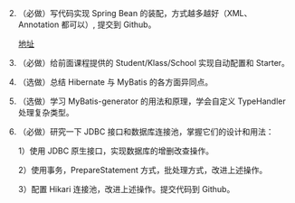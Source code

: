 2. （必做）写代码实现 Spring Bean 的装配，方式越多越好（XML、Annotation 都可以）, 提交到 Github。

   [地址](https://github.com/taoscode/JAVA-01/tree/main/Week_05/SpringDemo/src/main/java/io/github/vencent/homework)

3. （必做）给前面课程提供的 Student/Klass/School 实现自动配置和 Starter。

4. （选做）总结 Hibernate 与 MyBatis 的各方面异同点。 

5. （选做）学习 MyBatis-generator 的用法和原理，学会自定义 TypeHandler 处理复杂类型。 

6. （必做）研究一下 JDBC 接口和数据库连接池，掌握它们的设计和用法：

    1）使用 JDBC 原生接口，实现数据库的增删改查操作。

    2）使用事务，PrepareStatement 方式，批处理方式，改进上述操作。

    3）配置 Hikari 连接池，改进上述操作。提交代码到 Github。
